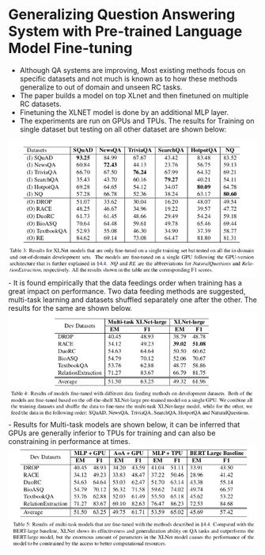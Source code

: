 # Generalizing Question Answering System with Pre-trained Language Model Fine-tuning
- Although QA systems are improving, Most existing methods focus on specific datasets and not much is known as to how these methods generalize to out of domain and unseen RC tasks.
- The paper builds a model on top XLnet and then finetuned on multiple RC datasets.
- Finetuning the XLNET model is done by an additional MLP layer.
- The experiments are run on GPUs and TPUs. The results for Training on single dataset but testing on all other dataset are shown below:
<img src='../Images/GenQA1.png'>
- It is found empirically that the data feedings order when training has a great impact on performance. Two data feeding methods are suggested, multi-task learning and datasets shuffled separately one after the other. The results for the same are shown below.
<img src='../Images/GenQA2.png'>
- Results for Multi-task models are shown below, it can be inferred that GPUs are generally inferior to TPUs for training and can also be constraining in performance at times.

<img src='../Images/GenQA3.png'>
